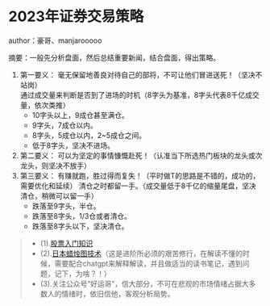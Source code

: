# 2023年证券交易策略

author：豪哥、manjarooooo

摘要：一般先分析盘面，然后总结重要新闻，结合盘面，得出策略。

1. 第一要义：
    毫无保留地善良对待自己的部将，不可让他们冒进送死！（坚决不站岗）    
    通过成交量来判断是否到了进场的时机（8字头为基准，8字头代表8千亿成交量，依次类推）
    * 10字头以上，9成仓甚至满仓。
    * 9字头，7成仓以内。
    * 8字头，5成仓以内，2~5成仓之间。
    * 低于8字头，坚决不进场。
2. 第二要义：
   可以为坚定的事情慷慨赴死！（认准当下所选热门板块的龙头或次龙头，则坚决不放手）
3. 第三要义：
   有赚就跑，胜过得而复失！（平时做T的思路是不错的，成功的，需要优化和延续）
   清仓之时都留一手。（成交量低于8千亿的缩量尾盘，坚决清仓，稍微可以留一手）
   * 跌落至9字头，半仓。
   * 跌落至8字头，1/3仓或者清仓。
   * 跌落至8字头以下，坚决清仓。

>* (1).[股票入门知识](./股票入门基础指南.pdf)
>* (2).[日本蜡烛图技术](./日本蜡烛图技术.epub)（这是进阶所必须的艰苦修行，在解读不懂的时候，需要配合chatgpt来解释解读，并且做适当的读书笔记，遇到问题，记下，为啥？！）
>* (3).关注公众号“好运哥”，信大部分，不可在悲观的市场情绪占据大多数人的情绪时，依旧信他，客观分析局势。